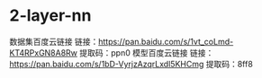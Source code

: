 # 2-layer-nn
数据集百度云链接
链接：https://pan.baidu.com/s/1vt_coLmd-KT4RPxGN8A8Rw 
提取码：ppn0
模型百度云链接
链接：https://pan.baidu.com/s/1bD-VyrjzAzqrLxdl5KHCmg 
提取码：8ff8
